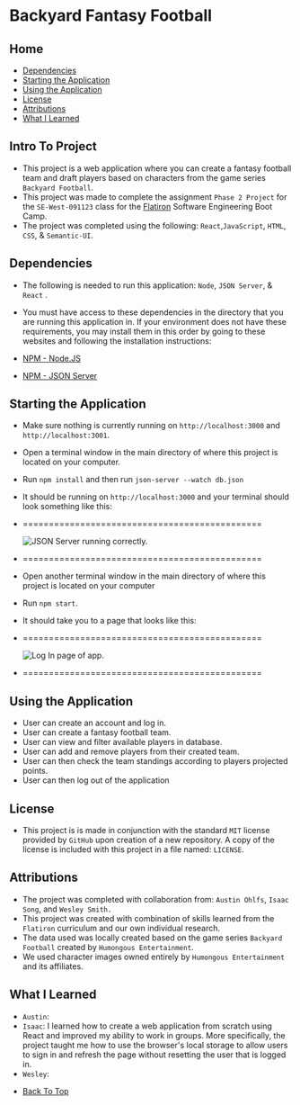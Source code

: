 # Backyard Fantasy Football


## Home

* [Dependencies](#dependencies)
* [Starting the Application](#starting-the-application)
* [Using the Application](#using-the-application)
* [License](#license)
* [Attributions](#attributions)
* [What I Learned](#what-i-learned)


## Intro To Project

- This project is a web application where you can create a fantasy football team and draft players based on characters from the game series `Backyard Football`.
- This project was made to complete the assignment `Phase 2 Project` for the `SE-West-091123` class for the [Flatiron](https://flatironschool.com/) Software Engineering Boot Camp.
- The project was completed using the following: `React`,`JavaScript`, `HTML`, `CSS`, & `Semantic-UI`.


## Dependencies

- The following is needed to run this application: `Node`, `JSON Server`, & `React` .

- You must have access to these dependencies in the directory that you are running this application in. If your environment does not have these requirements, you may install them in this order by going to these websites and following the installation instructions:

- [NPM - Node.JS](https://www.npmjs.com/package/node)

- [NPM - JSON Server](https://www.npmjs.com/package/json-server)


## Starting the Application

- Make sure nothing is currently running on `http://localhost:3000` and `http://localhost:3001`.
- Open a terminal window in the main directory of where this project is located on your computer.
- Run `npm install` and then run `json-server --watch db.json`
- It should be running on `http://localhost:3000` and your terminal should look something like this:
- ==============================================

    ![JSON Server running correctly.](./JSON-Server.png "JSON Server")

- ==============================================
- Open another terminal window in the main directory of where this project is located on your computer
- Run `npm start`.
- It should take you to a page that looks like this:
- ==============================================

    ![Log In page of app.](./StartUpScreen.png "Log In Page")

- ==============================================


## Using the Application

- User can create an account and log in.
- User can create a fantasy football team.
- User can view and filter available players in database.
- User can add and remove players from their created team.
- User can then check the team standings according to players projected points.
- User can then log out of the application


## License

- This project is is made in conjunction with the standard `MIT` license provided by `GitHub` upon creation of a new repository. A copy of the license is included with this project in a file named: `LICENSE`.


## Attributions

- The project was completed with collaboration from: `Austin Ohlfs`, `Isaac Song`, and `Wesley Smith.`
- This project was created with combination of skills learned from the `Flatiron` curriculum and our own individual research.
- The data used was locally created based on the game series `Backyard Football` created by `Humongous Entertainment`.
- We used character images owned entirely by `Humongous Entertainment` and its affiliates.

## What I Learned

- `Austin`: 
- `Isaac`: I learned how to create a web application from scratch using React and improved my ability to work in groups. More specifically, the project taught me how to use the browser's local storage to allow users to sign in and refresh the page without resetting the user that is logged in. 
- `Wesley`: 

* [Back To Top](#backyard-fantasy-football)